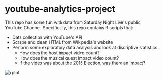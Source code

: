 # youtube-analytics-project
This repo has some fun with data from Saturday Night Live's public YouTube Channel. Specifically, this repo contains R scripts that:

- Data collection with YouTube's API
- Scrape and clean HTML from Wikipedia's website
- Perform some exploratory data analysis and look at discriptive statistics 
  - How does the host impact video count? 
  - How does the musical guest impact video count? 
  - If the video was about the 2016 Election, was there an impact?
 
  
![rplot](https://cloud.githubusercontent.com/assets/16357123/23097182/9f7ac28a-f5fb-11e6-9dd9-56f39e1249d5.png)

